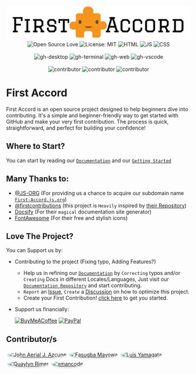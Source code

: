 <p align="center" style="text-decoration:none">
    <img alt="Open Source Love" src="/logo_md_l.webp" class="index-logo">
    <br>
    <!-- BADGES -->
    <a href="https://github.com/STICKnoLOGIC/First-Accord" alt="Open Source Love" style="text-decoration:none">
        <img alt="Open Source Love" src="https://STICKnoLOGIC.github.io/open-source-badges/badges/open-source-v1/open-source.svg">
    </a>
    <a href="/LICENSE" alt="License: MIT"  style="text-decoration:none">
        <img alt="License: MIT" src="https://img.shields.io/badge/License-MIT-green.svg" >
    </a>
    <img alt="HTML" src="https://img.shields.io/badge/html5-545454?style=flat&logo=html5&logoColor=white&labelColor=%23E34F26" >
    <img alt="JS" src="https://img.shields.io/badge/JavaScript-545454?style=flat&logo=javascript&logoColor=black&labelColor=yellow" >
    <img alt="CSS" src="https://img.shields.io/badge/css3-545454?style=flat&logo=css3&logoColor=white&labelColor=%231572B6" >
    <br><br>
    <!-- TUTORIAL -->
    <a href="https://first-accord.js.org/docs/#/guide/github-desktop" target="blank" alt="gh-desktop"  style="text-decoration:none">
        <img alt="gh-desktop" src="https://img.shields.io/badge/GitHub-Desktop-blue?style=flat&logo=github&logoColor=white" >
    </a>
    <a href="https://first-accord.js.org/docs/#/guide/github-cli" target="blank" alt="gh-terminal"  style="text-decoration:none">
        <img alt="gh-terminal" src="https://img.shields.io/badge/CLI-Bash-blue?style=flat&logo=gnometerminal&logoColor=white" >
    </a>
    <a href="https://first-accord.js.org/docs/#/guide/github-browser" target="blank" alt="gh-web"  style="text-decoration:none">
        <img alt="gh-web" src="https://img.shields.io/badge/Web-Browser-blue?style=flat&logo=google-chrome&logoColor=white" >
    </a>
    <a href="https://first-accord.js.org/docs/#/guide/github-vscode" target="blank" alt="gh-vscode"  style="text-decoration:none">
        <img alt="gh-vscode" src="https://img.shields.io/badge/VisualStudio-Code-blue" >
     </a>
    <br><br>
    <!-- STATUS -->
    <img alt="contributor" src="https://img.shields.io/github/directory-file-count/sticknologic/first-accord/util/names?color=orange&label=CONTRIBUTOR&style=flat">
    <img alt="contributor" src="https://img.shields.io/github/issues-raw/sticknologic/first-accord?color=orange&label=ISSUE&style=flat">
    <img alt="contributor" src="https://img.shields.io/github/issues-pr-raw/sticknologic/first-accord?color=orange&label=PULL&style=flat">
</p>

# First Accord
 First Accord is an open source project designed to help beginners dive into contributing. It's a simple and beginner-friendly way to get started with GitHub and make your very first contribution. The process is quick, straightforward, and perfect for building your confidence!

## Where to Start?
You can start by reading our [`Documentation`](https://first-accord.js.org/docs) and our [`Getting Started`](https://first-accord.js.org/docs/#/getting-started)

## Many Thanks to:
 - [@JS-ORG](https://github.com/js-org) (For providing us a chance to acquire our subdomain name [`First-Accord.js.org`](https://First-Accord.js.org))
 - [@firstcontributions](https://github.com/firstcontributions) (this project is `Heavily` inspired by [their Repository](https://github.com/firstcontributions/first-contributions))
 - [Docsify](https://docsify.js.org/) (For their `magical` documentation site generator)
 - [FontAwesome](https://github.com/FortAwesome/Font-Awesome) (For their free and stylish icons)

## Love The Project?
You can Support us by:
* Contributing to the project (Fixing typo, Adding Features?)
  - Help us in refining our [`Documentation`](https://First-Accord.js.org/docs) by `Correcting` typos and/or `Creating` Docs in different Locales/Languages, Just visit our [`Documentation Repository`](https://github.com/STICKnoLOGIC/First-Accord-Docs) and start contributing.
  - `Report` an [Issue](https://github.com/STICKnoLOGIC/First-Accord/issues), `Create` a [Discussion](https://github.com/STICKnoLOGIC/First-Accord/discussions) on how to optimize this project.
  - Create your First Contribution! [click here](https://first-accord.js.org/docs/#/getting-started) to get you started.

* Support us financially:

  [![BuyMeACoffee](https://img.shields.io/badge/Buy%20Me%20a%20Coffee-ffdd00?style=flat&logo=buy-me-a-coffee&logoColor=black)](https://buymeacoffee.com/STICKnoLOGIC)
  [![PayPal](https://img.shields.io/badge/PayPal-00457C?style=flat&logo=paypal&logoColor=white)](https://paypal.me/yhalSTICKnoLOGIC)

## Contributor/s

<!--GAMFC--><a href="https://github.com/STICKnoLOGIC" title="John Aerial J. Azcune"><img style="border-radius: 50%; box-shadow: 0 2px 4px rgba(0,0,0,0.2); margin:4px;" src="https://avatars.githubusercontent.com/u/65322242?v=4" width="42;" alt="John Aerial J. Azcune"/></a><a href="https://github.com/Fash-Mayor" title="Fasugba Mayowa"><img style="border-radius: 50%; box-shadow: 0 2px 4px rgba(0,0,0,0.2); margin:4px;" src="https://avatars.githubusercontent.com/u/129373577?v=4" width="42;" alt="Fasugba Mayowa"/></a><a href="https://github.com/luisyamagata" title="Luis Yamagata"><img style="border-radius: 50%; box-shadow: 0 2px 4px rgba(0,0,0,0.2); margin:4px;" src="https://avatars.githubusercontent.com/u/192018845?v=4" width="42;" alt="Luis Yamagata"/></a><a href="https://github.com/killerdevildog" title="Quaylyn Rimer"><img style="border-radius: 50%; box-shadow: 0 2px 4px rgba(0,0,0,0.2); margin:4px;" src="https://avatars.githubusercontent.com/u/31830590?v=4" width="42;" alt="Quaylyn Rimer"/></a><a href="https://github.com/xmancode" title="xmancode"><img style="border-radius: 50%; box-shadow: 0 2px 4px rgba(0,0,0,0.2); margin:4px;" src="https://avatars.githubusercontent.com/u/15168172?v=4" width="42;" alt="xmancode"/></a><!--GAMFC-END-->
